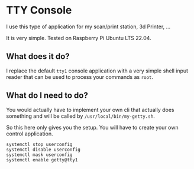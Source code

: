 # TTY Console

I use this type of application for my scan/print station, 3d Printer, ...

It is very simple. Tested on Raspberry Pi Ubuntu LTS 22.04.

## What does it do?

I replace the default `tty1` console application with a very simple shell input reader that can be used to process your commands as `root`.

## What do I need to do?

You would actually have to implement your own cli that actually does something and will be called by `/usr/local/bin/my-getty.sh`.

So this here only gives you the setup. You will have to create your own control application.


    systemctl stop userconfig
    systemctl disable userconfig
    systemctl mask userconfig
    systemctl enable getty@tty1
